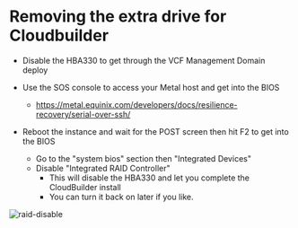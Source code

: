 # Removing the extra drive for Cloudbuilder

* Disable the HBA330 to get through the VCF Management Domain deploy

* Use the SOS console to access your Metal host and get into the BIOS
  * https://metal.equinix.com/developers/docs/resilience-recovery/serial-over-ssh/

* Reboot the instance and wait for the POST screen then hit F2 to get into the BIOS
  * Go to the "system bios" section then "Integrated Devices"
  * Disable "Integrated RAID Controller"
    * This will disable the HBA330 and let you complete the CloudBuilder install
    * You can turn it back on later if you like.

![raid-disable](https://user-images.githubusercontent.com/74058939/142476199-9b238c6c-a813-4990-b96b-6ee4a8545926.png)
